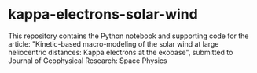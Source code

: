 # kappa-electrons-solar-wind
This repository contains the Python notebook and supporting code for the article: "Kinetic-based macro-modeling of the solar wind at large heliocentric distances: Kappa electrons at the exobase",  submitted to Journal of Geophysical Research: Space Physics

